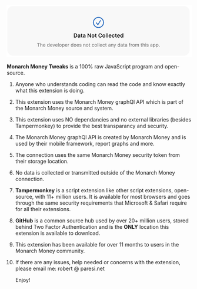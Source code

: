
![Settings](/images/MM_SettingsDeveloper.png)

**Monarch Money Tweaks** is a 100% raw JavaScript program and open-source.   

1. Anyone who understands coding can read the code and know exactly what this extension is doing.
2. This extension uses the Monarch Money graphQl API which is part of the Monarch Money source and system.
3. This extension uses NO dependancies and no external libraries (besides Tampermonkey) to provide the best transparancy and security.
4. The Monarch Money graphQl API is created by Monarch Money and is used by their mobile framework, report graphs and more.
5. The connection uses the same Monarch Money security token from their storage location.
6. No data is collected or transmitted outside of the Monarch Money connection.
7. **Tampermonkey** is a script extension like other script extensions, open-source, with 11+ million users.  It is available for most browsers and goes through the same security requirements that Microsoft & Safari require for all their extensions.
8. **GitHub** is a common source hub used by over 20+ million users, stored behind Two Factor Authentication and is the **ONLY** location this extension is available to download.
9. This extension has been available for over 11 months to users in the Monarch Money community.
10. If there are any issues, help needed or concerns with the extension, please email me: robert @ paresi.net

    Enjoy!
